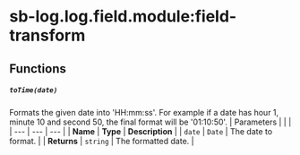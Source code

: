 # sb-log.log.field.module:field-transform
## Functions
##### `toTime(date)`
Formats the given date into 'HH:mm:ss'. For example if a date has hour 1, minute 10 and second 50, the final format will be '01:10:50'.
| Parameters |  |  | 
| --- | --- | --- |
| **Name** | **Type** | **Description** | 
| `date` | `Date` | The date to format. | 
| **Returns** | `string` | The formatted date. | 

